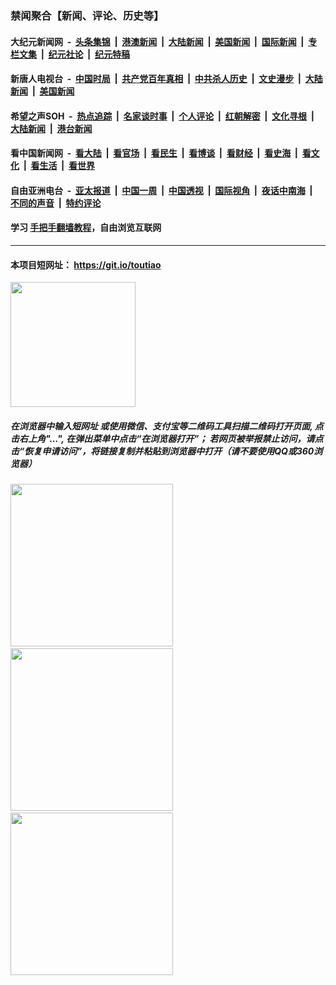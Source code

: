 ### 禁闻聚合【新闻、评论、历史等】

#### 大纪元新闻网 &nbsp;-&nbsp; [头条集锦](indexes/E头条集锦.md?t=02162344) &nbsp;|&nbsp; [港澳新闻](indexes/E港澳新闻.md?t=02162344)  &nbsp;|&nbsp; [大陆新闻](indexes/E大陆新闻.md?t=02162344) &nbsp;|&nbsp; [美国新闻](indexes/E美国新闻.md?t=02162344) &nbsp;|&nbsp; [国际新闻](indexes/E国际新闻.md?t=02162344) &nbsp;|&nbsp; [专栏文集](indexes/E专栏文集.md?t=02162344) &nbsp;|&nbsp; [纪元社论](indexes/E纪元社论.md?t=02162344) &nbsp;|&nbsp; [纪元特稿](indexes/E纪元特稿.md?t=02162344) 

#### 新唐人电视台 &nbsp;-&nbsp; [中国时局](indexes/N中国时局.md?t=02162344) &nbsp;|&nbsp; [共产党百年真相](indexes/N共产党百年真相.md?t=02162344) &nbsp;|&nbsp; [中共杀人历史](indexes/N中共杀人历史.md?t=02162344) &nbsp;|&nbsp; [文史漫步](indexes/N文史漫步.md?t=02162344) &nbsp;|&nbsp; [大陆新闻](indexes/N大陆新闻.md?t=02162344) &nbsp;|&nbsp; [美国新闻](indexes/N美国新闻.md?t=02162344)

#### 希望之声SOH &nbsp;-&nbsp; [热点追踪](indexes/H热点追踪.md?t=02162344) &nbsp;|&nbsp; [名家谈时事](indexes/H名家谈时事.md?t=02162344) &nbsp;|&nbsp; [个人评论](indexes/H个人评论.md?t=02162344)  &nbsp;|&nbsp; [红朝解密](indexes/H红朝解密.md?t=02162344) &nbsp;|&nbsp; [文化寻根](indexes/H文化寻根.md?t=02162344) &nbsp;|&nbsp; [大陆新闻](indexes/H大陆新闻.md?t=02162344) &nbsp;|&nbsp; [港台新闻](indexes/H港台新闻.md?t=02162344)

#### 看中国新闻网 &nbsp;-&nbsp; [看大陆](indexes/S看大陆.md?t=02162344) &nbsp;|&nbsp; [看官场](indexes/S看官场.md?t=02162344) &nbsp;|&nbsp; [看民生](indexes/S看民生.md?t=02162344)  &nbsp;|&nbsp; [看博谈](indexes/S看博谈.md?t=02162344) &nbsp;|&nbsp; [看财经](indexes/S看财经.md?t=02162344) &nbsp;|&nbsp; [看史海](indexes/S看史海.md?t=02162344) &nbsp;|&nbsp; [看文化](indexes/S看文化.md?t=02162344) &nbsp;|&nbsp; [看生活](indexes/S看生活.md?t=02162344) &nbsp;|&nbsp; [看世界](indexes/S看世界.md?t=02162344)

#### 自由亚洲电台 &nbsp;-&nbsp; [亚太报道](indexes/R亚太报道.md?t=02162344) &nbsp;|&nbsp; [中国一周](indexes/R中国一周.md?t=02162344) &nbsp;|&nbsp; [中国透视](indexes/R中国透视.md?t=02162344)  &nbsp;|&nbsp; [国际视角](indexes/R国际视角.md?t=02162344) &nbsp;|&nbsp; [夜话中南海](indexes/R夜话中南海.md?t=02162344) &nbsp;|&nbsp; [不同的声音](indexes/R不同的声音.md?t=02162344) &nbsp;|&nbsp; [特约评论](indexes/R特约评论.md?t=02162344)

#### 学习 [手把手翻墙教程](https://github.com/gfw-breaker/guides/wiki)，自由浏览互联网

----

#### 本项目短网址： https://git.io/toutiao
<img src="https://raw.githubusercontent.com/gfw-breaker/banned-news/master/scripts/img/qr.png" width="200px"/>  

##### 在浏览器中输入短网址 或使用微信、支付宝等二维码工具扫描二维码打开页面, 点击右上角"...", 在弹出菜单中点击“在浏览器打开”； 若网页被举报禁止访问，请点击“恢复申请访问”，将链接复制并粘贴到浏览器中打开（请不要使用QQ或360浏览器）

<img src="https://raw.githubusercontent.com/gfw-breaker/banned-news/master/scripts/img/1.png" width="260px"/> &nbsp; <img src="https://raw.githubusercontent.com/gfw-breaker/banned-news/master/scripts/img/2.png" width="260px"/> &nbsp; <img src="https://raw.githubusercontent.com/gfw-breaker/banned-news/master/scripts/img/3.png" width="260px"/>
